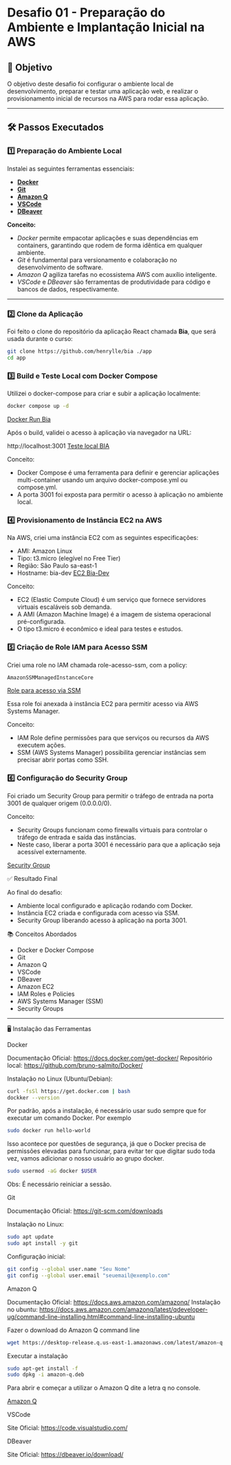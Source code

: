 # Desafio 01 - Preparação do Ambiente e Implantação Inicial na AWS

## 🎯 Objetivo
O objetivo deste desafio foi configurar o ambiente local de desenvolvimento, preparar e testar uma aplicação web, e realizar o provisionamento inicial de recursos na AWS para rodar essa aplicação.

---

## 🛠️ Passos Executados

### 1️⃣ Preparação do Ambiente Local
Instalei as seguintes ferramentas essenciais:

- [**Docker**](#docker)  
- [**Git**](#git)  
- [**Amazon Q**](#amazon-q)  
- [**VSCode**](#vscode)  
- [**DBeaver**](#dbeaver)  

**Conceito:**  
- *Docker* permite empacotar aplicações e suas dependências em containers, garantindo que rodem de forma idêntica em qualquer ambiente.  
- *Git* é fundamental para versionamento e colaboração no desenvolvimento de software.  
- *Amazon Q* agiliza tarefas no ecossistema AWS com auxílio inteligente.  
- *VSCode* e *DBeaver* são ferramentas de produtividade para código e bancos de dados, respectivamente.

---

### 2️⃣ Clone da Aplicação
Foi feito o clone do repositório da aplicação React chamada **Bia**, que será usada durante o curso:

```bash
git clone https://github.com/henrylle/bia ./app
cd app
```

### 3️⃣ Build e Teste Local com Docker Compose

Utilizei o docker-compose para criar e subir a aplicação localmente:

```bash
docker compose up -d

```
[Docker Run Bia](./Assets/docker-run-bia.png)

Após o build, validei o acesso à aplicação via navegador na URL:

http://localhost:3001
[Teste local BIA](./Assets/teste-bia.png)


Conceito:

- Docker Compose é uma ferramenta para definir e gerenciar aplicações multi-container usando um arquivo docker-compose.yml ou compose.yml.
- A porta 3001 foi exposta para permitir o acesso à aplicação no ambiente local.

### 4️⃣ Provisionamento de Instância EC2 na AWS

Na AWS, criei uma instância EC2 com as seguintes especificações:

- AMI: Amazon Linux
- Tipo: t3.micro (elegível no Free Tier)
- Região: São Paulo sa-east-1
- Hostname: bia-dev
[EC2 Bia-Dev](./Assets/ec2-bia-dev.png)

Conceito:

- EC2 (Elastic Compute Cloud) é um serviço que fornece servidores virtuais escaláveis sob demanda.
- A AMI (Amazon Machine Image) é a imagem de sistema operacional pré-configurada.
- O tipo t3.micro é econômico e ideal para testes e estudos.

### 5️⃣ Criação de Role IAM para Acesso SSM

Criei uma role no IAM chamada role-acesso-ssm, com a policy:

```bash
AmazonSSMManagedInstanceCore
```
[Role para acesso via SSM](./Assets/role-acesso-ssm.png)


Essa role foi anexada à instância EC2 para permitir acesso via AWS Systems Manager.

Conceito:

- IAM Role define permissões para que serviços ou recursos da AWS executem ações.
- SSM (AWS Systems Manager) possibilita gerenciar instâncias sem precisar abrir portas como SSH.

### 6️⃣ Configuração do Security Group

Foi criado um Security Group para permitir o tráfego de entrada na porta 3001 de qualquer origem (0.0.0.0/0).

Conceito:

- Security Groups funcionam como firewalls virtuais para controlar o tráfego de entrada e saída das instâncias.
- Neste caso, liberar a porta 3001 é necessário para que a aplicação seja acessível externamente.

[Security Group](./Assets/security-group.png)


✅ Resultado Final

Ao final do desafio:

- Ambiente local configurado e aplicação rodando com Docker.
- Instância EC2 criada e configurada com acesso via SSM.
- Security Group liberando acesso à aplicação na porta 3001.

📚 Conceitos Abordados

- Docker e Docker Compose
- Git
- Amazon Q
- VSCode
- DBeaver
- Amazon EC2
- IAM Roles e Policies
- AWS Systems Manager (SSM)
- Security Groups

<hr>

🖥️ Instalação das Ferramentas

Docker

Documentação Oficial: https://docs.docker.com/get-docker/
Repositório local: https://github.com/bruno-salmito/Docker/

Instalação no Linux (Ubuntu/Debian):

```bash
curl -fsSl https://get.docker.com | bash
dockker --version
```

Por padrão, após a instalação, é necessário usar sudo sempre que for executar um comando Docker. Por exemplo
```bash
sudo docker run hello-world
```
Isso acontece por questões de segurança, já que o Docker precisa de permissões elevadas para funcionar, para evitar ter que digitar sudo toda vez, vamos adicionar o nosso usuário ao grupo docker.
```bash
sudo usermod -aG docker $USER
```
Obs: É necessário reiniciar a sessão.


Git

Documentação Oficial: https://git-scm.com/downloads

Instalação no Linux:
```bash
sudo apt update
sudo apt install -y git
```

Configuração inicial:
```bash
git config --global user.name "Seu Nome"
git config --global user.email "seuemail@exemplo.com"
```

Amazon Q

Documentação Oficial: https://docs.aws.amazon.com/amazonq/
Instalação no ubuntu: https://docs.aws.amazon.com/amazonq/latest/qdeveloper-ug/command-line-installing.html#command-line-installing-ubuntu

Fazer o download do Amazon Q command line
```bash
wget https://desktop-release.q.us-east-1.amazonaws.com/latest/amazon-q.deb
```

Executar a instalação
```bash
sudo apt-get install -f
sudo dpkg -i amazon-q.deb
```
Para abrir e começar a utilizar o Amazon Q dite a letra q no console.

[Amazon Q](./Assets/amazonQ.png)

VSCode

Site Oficial: https://code.visualstudio.com/


DBeaver

Site Oficial: https://dbeaver.io/download/

